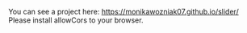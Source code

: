 You can see a project here: https://monikawozniak07.github.io/slider/
Please install allowCors to your browser.
